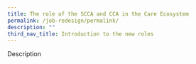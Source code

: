 ```yaml
---
title: The role of the SCCA and CCA in the Care Ecosystem
permalink: /job-redesign/permalink/
description: ""
third_nav_title: Introduction to the new roles
---
```

Description